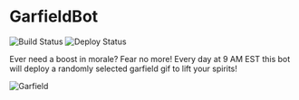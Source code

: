 # GarfieldBot

![Build Status](https://github.com/dmixon/GarfieldBot/actions/workflows/build.yml/badge.svg)
![Deploy Status](https://github.com/dmixon/GarfieldBot/actions/workflows/deploy.yml/badge.svg)

Ever need a boost in morale? Fear no more! Every day at 9 AM EST this bot will deploy a randomly selected garfield gif to lift your spirits!

![Garfield](https://encrypted-tbn0.gstatic.com/images?q=tbn:ANd9GcTpKnxKTVTkcKWuew1RH_Pco2AZvLW8Eo0XgQ&usqp=CAU)
